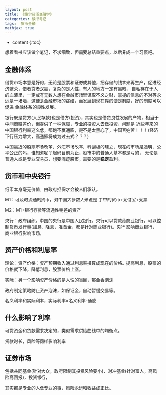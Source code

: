 ```yaml
---
layout: post
title: 《鲍尔货币金融学》
categories: 读书笔记
tags:  货币金融
mathjax: true
---
```


* content
{:toc}

想着看书应该做个笔记，不求细致，但需要总结重要点，以后养成一个习惯吧。





## 金融体系

借贷市场本意是好的，无论是股票和证券或其他，把存储的钱拿来再生产，促进经济繁荣，借者贷者双赢，复杂的是人性，有人的地方一定有黑暗，
自私存在于人的血液里，一定或有无数人想在金融市场里谋取不义之财，掌握的信息的不对等永远是一堵墙，这便是金融市场的症结，而发展到现在靠的便是制度，好的制度可以促进
金融体系的良性发展。

银行既是贷方(人民存款)也是借方(投资)，其实也是借贷良性发展的产物，相当于中间商赚差价，但提供了一种保障，专业的投资人去做投资，问题是
近些年来的中国银行利率这么低，都跑不赢通膨，是不是太黑心了，中国百姓苦！！！(经济下行压力增大，高通膨将成为过去式？？？)

中国最近的股票市场改革，外汇市场改革，科创板的建立，现在的市场是透明，公平公正的吗，谁知道呢？起码目前为止，股市中的普通人基本都是亏的，
无论是普通人或是专业交易员，想要混迹股市，需要的是**稳定**盈利。

## 货币和中央银行

纸币本身毫无价值，由政府担保才会被人们承认。

M1：可及时流通的货币，对中国大多数人来说是&nbsp;手中的货币+支付宝+支票

M2：M1+银行存款等流通性稍差的资产

央行：政府组织。中国的央行是中国人民银行。央行可以贷款给商业银行，可以控制货币发行量(加息、降息，准备金，都是针对商业银行)。央行
影响商业银行，商业银行影响市场。

## 资产价格和利息率

理论：资产价格：资产预期收入通过利息率换算成现在的价格。提高利息，股票的价格就下降，降低利息，股票价格上涨。

实际：另一个影响资产价格的是人性的盲目，郁金香泡沫

政府制定策略防止资产泡沫，如保证金，自动暂缓交易等。

名义利率和实际利率，实际利率=名义利率-通膨

## 什么影响了利率

可贷资金和贷款需求决定的，类似需求供给曲线中的均衡点。

贷款时长，风险等同样影响利率

## 证券市场

包括共同基金(针对大众，政府限制其投资风险要小)、对冲基金(针对富人，高风险高回报)，投资银行，

其实都是专业的人做专业的事，风险永远和收益成正比。


